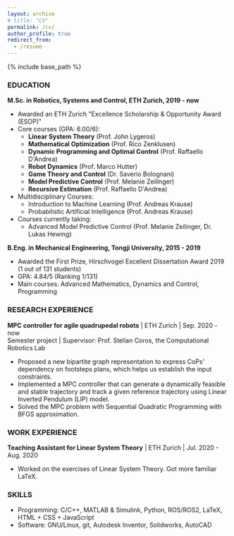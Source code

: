 ```yaml
---
layout: archive
# title: "CV"
permalink: /cv/
author_profile: true
redirect_from:
  - /resume
---
```


{% include base_path %}

### EDUCATION

**M.Sc. in Robotics, Systems and Control, ETH Zurich, 2019 - now**
- Awarded an ETH Zurich "Excellence Scholarship & Opportunity Award (ESOP)"
- Core courses (GPA: 6.00/6):
  -  **Linear System Theory** (Prof. John Lygeros)
  -  **Mathematical Optimization** (Prof. Rico Zenklusen)
  -  **Dynamic Programming and Optimal Control** (Prof. Raffaello D'Andrea)
  -  **Robot Dynamics** (Prof. Marco Hutter)
  -  **Game Theory and Control** (Dr. Saverio Bolognani)
  -  **Model Predictive Control** (Prof. ‪Melanie Zeilinger)
  -  **Recursive Estimation** (Prof. Raffaello D'Andrea)
- Multidisciplinary Courses: 
  -  Introduction to Machine Learning (Prof. Andreas Krause)
  -  Probabilistic Artificial Intelligence (Prof. Andreas Krause)
- Courses currently taking: 
  -  Advanced Model Predictive Control (Prof. ‪Melanie Zeilinger, Dr. ‪Lukas Hewing) 

**B.Eng. in Mechanical Engineering, Tongji University, 2015 - 2019**
- Awarded the First Prize, Hirschvogel Excellent Dissertation Award 2019 (1 out of 131 students)
- GPA: 4.84/5 (Ranking 1/131)
- Main courses: Advanced Mathematics, Dynamics and Control, Programming

### RESEARCH EXPERIENCE

**MPC controller for agile quadrupedal robots** | ETH Zurich | Sep. 2020 - now  
Semester project | Supervisor: Prof. Stelian Coros, the Computational Robotics Lab  
  - Proposed a new bipartite graph representation to express  CoPs' dependency on footsteps plans, which helps us establish the input constraints.
  - Implemented a MPC controller that can generate a dynamically feasible and stable trajectory and track a given reference trajectory using Linear Inverted Pendulum (LIP) model.
  - Solved the MPC problem with Sequential Quadratic Programming with BFGS approximation.

### WORK EXPERIENCE

**Teaching Assistant for Linear System Theory** | ETH Zurich | Jul. 2020 - Aug. 2020
  - Worked on the exercises of Linear System Theory. Got more familiar LaTeX.


### SKILLS

- Programming: C/C++, MATLAB & Simulink, Python, ROS/ROS2, LaTeX, HTML + CSS + JavaScript
- Software: GNU/Linux, git, Autodesk Inventor, Solidworks, AutoCAD

<!-- Publications
======
  <ul>{% for post in site.publications %}
    {% include archive-single-cv.html %}
  {% endfor %}</ul>
  
Talks
======
  <ul>{% for post in site.talks %}
    {% include archive-single-talk-cv.html %}
  {% endfor %}</ul>
  
Teaching
======
  <ul>{% for post in site.teaching %}
    {% include archive-single-cv.html %}
  {% endfor %}</ul>
  
Service and leadership
======
* Currently signed in to 43 different slack teams -->
